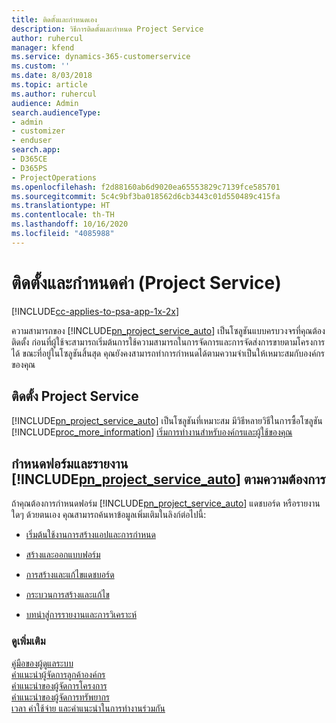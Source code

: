 ```yaml
---
title: ติดตั้งและกำหนดเอง
description: วิธีการติดตั้งและกำหนด Project Service
author: ruhercul
manager: kfend
ms.service: dynamics-365-customerservice
ms.custom: ''
ms.date: 8/03/2018
ms.topic: article
ms.author: ruhercul
audience: Admin
search.audienceType:
- admin
- customizer
- enduser
search.app:
- D365CE
- D365PS
- ProjectOperations
ms.openlocfilehash: f2d88160ab6d9020ea65553829c7139fce585701
ms.sourcegitcommit: 5c4c9bf3ba018562d6cb3443c01d550489c415fa
ms.translationtype: HT
ms.contentlocale: th-TH
ms.lasthandoff: 10/16/2020
ms.locfileid: "4085988"
---
```

# <a name="install-and-customize-project-service"></a>ติดตั้งและกำหนดค่า (Project Service)

[!INCLUDE[cc-applies-to-psa-app-1x-2x](../includes/cc-applies-to-psa-app-1x-2x.md)]

ความสามารถของ [!INCLUDE[pn_project_service_auto](../includes/pn-project-service-auto.md)] เป็นโซลูชันแบบครบวงจรที่คุณต้องติดตั้ง ก่อนที่ผู้ใช้จะสามารถเริ่มต้นการใช้ความสามารถในการจัดการและการจัดส่งการขายตามโครงการได้ ขณะที่อยู่ในโซลูชันสิ้นสุด คุณยังคงสามารถทำการกำหนดได้ตามความจำเป็นให้เหมาะสมกับองค์กรของคุณ  
<!-- TODO: I expect to find the information on how to get and install this here. Please find that and add it here. Same for Project Service.--> 
  
## <a name="install-project-service"></a>ติดตั้ง Project Service  
 [!INCLUDE[pn_project_service_auto](../includes/pn-project-service-auto.md)] เป็นโซลูชันที่เหมาะสม มีวิธีหลายวิธีในการซื้อโซลูชัน [!INCLUDE[proc_more_information](../includes/proc-more-information.md)] [เริ่มการทำงานสำหรับองค์กรและผู้ใช้ของคุณ](https://docs.microsoft.com/dynamics365/customerengagement/on-premises/admin/onboard-your-organization-and-users-to-dynamics-365-online)  
  
## <a name="customize-pn_project_service_auto-forms-and-reports"></a>กำหนดฟอร์มและรายงาน [!INCLUDE[pn_project_service_auto](../includes/pn-project-service-auto.md)] ตามความต้องการ  
 ถ้าคุณต้องการกำหนดฟอร์ม [!INCLUDE[pn_project_service_auto](../includes/pn-project-service-auto.md)] แดชบอร์ด หรือรายงานใดๆ ด้วยตนเอง คุณสามารถค้นหาข้อมูลเพิ่มเติมในลิงก์ต่อไปนี้:  
  
- [เริ่มต้นใช้งานการสร้างแอปและการกำหนด](https://docs.microsoft.com/dynamics365/customerengagement/on-premises/customize/getting-started-customization)  
  
- [สร้างและออกแบบฟอร์ม](https://docs.microsoft.com/dynamics365/customerengagement/on-premises/customize/create-design-forms)  
  
- [การสร้างและแก้ไขแดชบอร์ด](https://docs.microsoft.com/dynamics365/customerengagement/on-premises/customize/create-edit-dashboards)  
  
- [กระบวนการสร้างและแก้ไข](https://docs.microsoft.com/dynamics365/customerengagement/on-premises/customize/guide-staff-through-common-tasks-processes)  
  
- [บทนำสู่การรายงานและการวิเคราะห์](https://docs.microsoft.com/dynamics365/customerengagement/on-premises/analytics/reporting-analytics-with-dynamics-365)  
  
### <a name="see-also"></a>ดูเพิ่มเติม  
 [คู่มือของผู้ดูแลระบบ](../psa/admin-guide.md)   
 [คำแนะนำผู้จัดการลูกค้าองค์กร](../psa/account-manager-guide.md)   
 [คำแนะนำของผู้จัดการโครงการ](../psa/project-manager-guide.md)   
 [คำแนะนำของผู้จัดการทรัพยากร](../psa/resource-manager-guide.md)   
 [เวลา ค่าใช้จ่าย และคำแนะนำในการทำงานร่วมกัน](../psa/time-expense-collaboration-guide.md)
